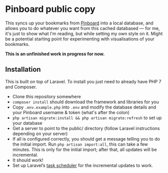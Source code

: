 # Pinboard public copy

This syncs up your bookmarks from [Pinboard](https://pinboard.in) into a local database, and allows you to do whatever you want from this cached databased — for me, it's just to show what I'm reading, but while setting my own style on it. Might be a potential starting point for experimenting with visualisations of your bookmarks.

**This is an unfinished work in progress for now.**

## Installation

This is built on top of Laravel. To install you just need to already have PHP 7 and Composer.

- Clone this repository somewhere
- `composer install` should download the framework and libraries for you
- Copy `.env.example.php` into `.env` and modify the database details and your Pinboard username & token (what's after the colon)
- `php artisan migrate:install && php artisan migrate:refresh` to set up your database
- Get a server to point to the public/ directory (follow Laravel instructions depending on your server)
- If all is configured correctly, you should get a message telling you to do the initial import. Run `php artisan import:all`, this can take a few minutes. This is only for the initial import; after that, all updates will be incremental.
- It should work!
- Set up Laravel’s [task scheduler](https://laravel.com/docs/5.4/scheduling) for the incremental updates to work.

